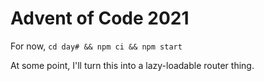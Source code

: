 # Advent of Code 2021

For now, `cd day# && npm ci && npm start`

At some point, I'll turn this into a lazy-loadable router thing.
